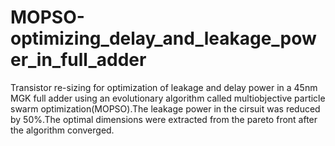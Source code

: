 # MOPSO-optimizing_delay_and_leakage_power_in_full_adder
Transistor re-sizing for optimization of leakage and delay power in a 45nm MGK full adder using an evolutionary algorithm called multiobjective particle swarm optimization(MOPSO).The leakage power in the cirsuit was reduced by 50%.The optimal dimensions were extracted from the pareto front after the algorithm converged.

